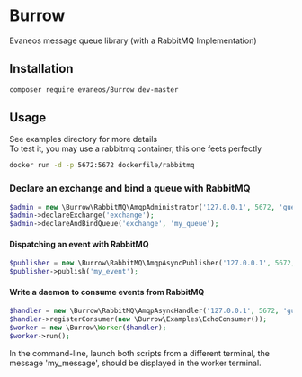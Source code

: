 Burrow
======

Evaneos message queue library (with a RabbitMQ Implementation)

Installation
------------
```bash
composer require evaneos/Burrow dev-master
```
Usage
-----

See examples directory for more details  
To test it, you may use a rabbitmq container, this one feets perfectly 
```bash
docker run -d -p 5672:5672 dockerfile/rabbitmq
```

### Declare an exchange and bind a queue with RabbitMQ
```php
$admin = new \Burrow\RabbitMQ\AmqpAdministrator('127.0.0.1', 5672, 'guest', 'guest');
$admin->declareExchange('exchange');
$admin->declareAndBindQueue('exchange', 'my_queue');
```

#### Dispatching an event with RabbitMQ
```php
$publisher = new \Burrow\RabbitMQ\AmqpAsyncPublisher('127.0.0.1', 5672, 'guest', 'guest', 'exchange');
$publisher->publish('my_event');
```

#### Write a daemon to consume events from RabbitMQ
```php
$handler = new \Burrow\RabbitMQ\AmqpAsyncHandler('127.0.0.1', 5672, 'guest', 'guest', 'my_queue');
$handler->registerConsumer(new \Burrow\Examples\EchoConsumer());
$worker = new \Burrow\Worker($handler);
$worker->run();
```

In the command-line, launch both scripts from a different terminal, the message 'my_message', should be displayed in the worker terminal.